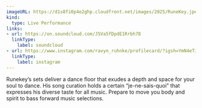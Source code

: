```yaml
---
imageURL: https://d1s8fi0p4o2ghp.cloudfront.net/images/2025/RuneKey.jpeg
kind:
  type: Live Performance
links:
- url: https://on.soundcloud.com/J5Va5fDpdE1Rrbh78
  linkType:
    label: soundcloud
- url: https://www.instagram.com/ravyn_ruhnke/profilecard/?igsh=YmN4eTJ1Yzd4bGRi
  linkType:
    label: instagram
---
```

Runekey’s sets deliver a dance floor that exudes a depth and space for your soul to dance. His song curation holds a certain “je-ne-sais-quoi” that expresses his diverse taste for all music.
Prepare to move you body and spirit to bass forward music selections.